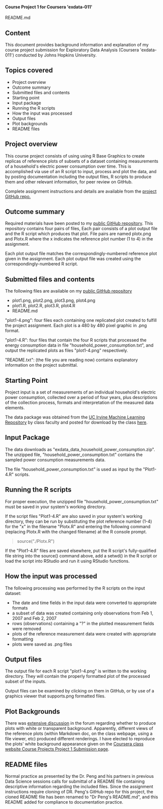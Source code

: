####  Course Project 1 for Coursera 'exdata-011'  
README.md


Content
----------
This document provides background information and explanation of my course project submission for Exploratory Data Analysis (Coursera 'exdata-011') conducted by Johns Hopkins University.

Topics covered  
----------
- Project overview  
- Outcome summary  
- Submitted files and contents  
- Starting point
- Input package  
- Running the R scripts
- How the input was processed  
- Output files
- Plot backgrounds
- README files


Project overview
----------
This course project consists of using using R Base Graphics to create replicas of reference plots of subsets of a dataset containing measurements of a household's electric power consumption over time. This is accomplished via use of an R script to input, process and plot the data, and by posting documentation including the output files, R scripts to produce them and other relevant information, for peer review on GitHub.

Complete assignment instructions and details are available from the [project GitHub repo.](https://github.com/rdpeng/ExData_Plotting1)


Outcome summary
---------
Required materials have been posted to my [public GitHub repository](https://github.com/rricce01/EDACourseProject1). This repository contains four pairs of files, Each pair consists of a plot output file and the R script which produces that plot. File pairs are named plotx.png and Plotx.R where the x indicates the reference plot number (1 to 4) in the assignment. 

Each plot output file matches the correspondingly-numbered reference plot given in the assignment. Each plot output file was created using the correspondingly-numbered R script. 


Submitted files and contents  
----------
The following files are available on my [public GitHub repository](https://github.com/rricce01/EDACourseProject1)

- plot1.png, plot2.png, plot3.png, plot4.png  
- plot1.R, plot2.R, plot3.R, plot4.R  
- README.md  

"plot1-4.png": four files each containing one replicated plot created to fulfill the project assignment. Each plot is a 480 by 480 pixel graphic in .png format.  

"plot1-4.R": four files that contain the four R scripts that processed the energy consumption data in file "household_power_consumption.txt", and output the replicated plots as files "plot1-4.png" respectively.  

"README.txt": (the file you are reading now) contains explanatory information on the project submittal.


Starting Point
----------
Project input is a set of measurements of an individual household's electric power consumption, collected over a period of four years, plus descriptions of the collection process, formats and interpretation of the measured data elements.

The data package was obtained from the [UC Irvine Machine Learning Repository](http://archive.ics.uci.edu/ml/index.html) by class faculty and posted for download by the class [here](https://github.com/rdpeng/ExData_Plotting1). 


Input Package
----------
The data downloads as "exdata_data_household_power_consumption.zip". The unzipped file, "household_power_consumption.txt" contains the sampled power consumption measurements data. 

The file "household_power_consumption.txt" is used as input by the "Plot1-4.R" scripts. 


Running the R scripts  
----------
For proper execution, the unzipped file "household_power_consumption.txt" must be saved in your system's working directory.

If the script files "Plot1-4.R" are also saved in your system's working directory, they can be run by substituting the plot reference number (1-4) for the "x" in the filename "Plotx.R" and entering the following command (replacing Plotx.R with the changed filename) at the R console prompt.
>    source("./Plotx.R")

If the "Plot1-4.R" files are saved elsewhere, put the R script's fully-qualified file string into the source() command above, add a setwd() in the R script or load the script into RStudio and run it using RStudio functions. 


How the input was processed  
----------  
The following processing was performed by the R scripts on the input dataset:
- The date and time fields in the input data were converted to appropriate formats  
- a subset of data was created containing only observations from Feb 1, 2007 and Feb 2, 2007
- rows (observations) containing a "?" in the plotted measurement fields were removed
- plots of the reference measurement data were created with appropriate formatting
- plots were saved as .png files


Output files
----------
The output file for each R script "plot1-4.png" is written to the working directory. They will contain the properly formatted plot of the processed subset of the inputs.
 
Output files can be examined by clicking on them in GitHub, or by use of a graphics viewer that supports.png formatted files.


Plot Backgrounds
-----------
There was [extensive discussion](https://class.coursera.org/exdata-011/forum/thread?thread_id=24) in the forum regarding whether to produce plots with white or transparent background. Apparently, different views of the reference plots (within Markdown doc, on the class webpage, using a file viewer, etc) produced different renderings. I have elected to reproduce the plots' white background appearance given on the [Coursera class website Course Projects Project 1 Submission page](https://class.coursera.org/exdata-011/human_grading/view/courses/973505/assessments/3/submissions). 


README files
-----------
Normal practice as presented by the Dr. Peng and his partners in previous Data Science sessions calls for submittal of a README file containing descriptive information regarding the included files. Since the assignment instructions require cloning of DR. Peng's GitHub repo for this project, the cloned README file has been renamed to "Dr Peng's README.md", and this README added for compliance to documentation practice.